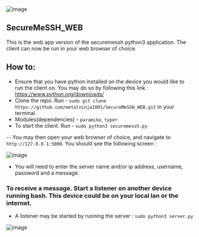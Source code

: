 ![image](https://user-images.githubusercontent.com/101802030/235102104-77fedde1-060f-4252-b42b-72827b828679.png)





## SecureMeSSH_WEB
This is the web app version of the securemessh python3 application. The client can now be run in your web browser of choice.

## How to:
- Ensure that you have python installed on the device you would like to run the client on. You may do so by following this link : https://www.python.org/downloads/
- Clone the repo. Run - `sudo git clone https://github.com/metalninja1001/SecureMeSSH_WEB.git` in your terminal.
- Modules(dependencies) - `paramiko`, `typer`
- To start the client. Run - `sudo python3 securemessh.py`

-- You may then open your web browser of choice, and navigate to `http://127.0.0.1:5000`. You should see the following screen :

![image](https://user-images.githubusercontent.com/101802030/235178867-31b00a9c-23c1-4416-9084-2bce7ef817ab.png)




- You will need to enter the server name and/or ip address, username, password and a message.

### To receive a message. Start a listener on another device running bash. This device could be on your local lan or the internet.
- A listener may be started by running the server : `sudo python3 server.py`

![image](https://user-images.githubusercontent.com/101802030/235178175-57d3ba18-a6cf-42d4-a562-c0ad9f3daefc.png)

